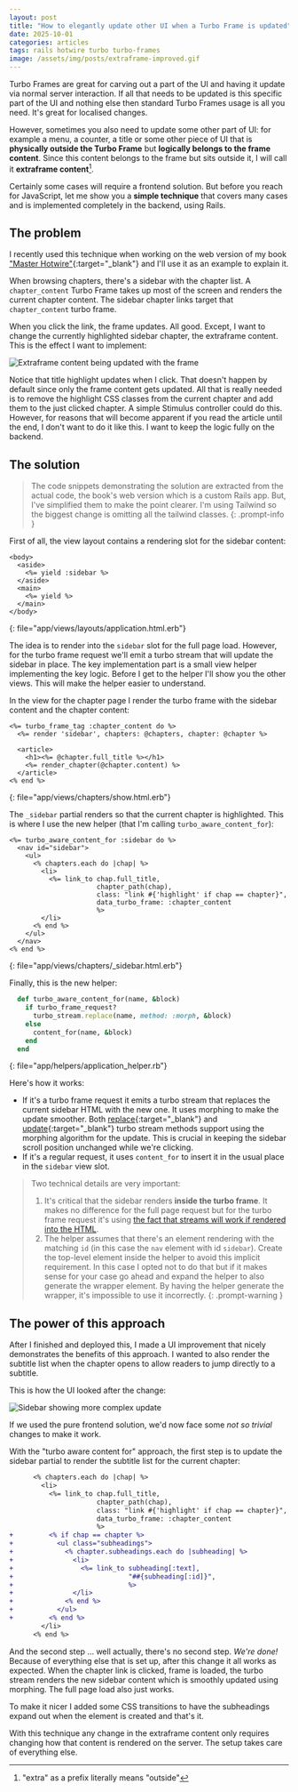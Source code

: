 ```yaml
---
layout: post
title: "How to elegantly update other UI when a Turbo Frame is updated"
date: 2025-10-01
categories: articles
tags: rails hotwire turbo turbo-frames
image: /assets/img/posts/extraframe-improved.gif
---
```


Turbo Frames are great for carving out a part of the UI and having it update via normal server interaction. If all that needs to be updated is this specific part of the UI and nothing else then standard Turbo Frames usage is all you need. It's great for localised changes.

However, sometimes you also need to update some other part of UI: for example a menu, a counter, a title or some other piece of UI that is **physically outside the Turbo Frame** but **logically belongs to the frame content**. Since this content belongs to the frame but sits outside it, I will call it **extraframe content**[^1].

Certainly some cases will require a frontend solution. But before you reach for JavaScript, let me show you a **simple technique** that covers many cases and is implemented completely in the backend, using Rails.

## The problem

I recently used this technique when working on the web version of my book ["Master Hotwire"](https://masterhotwire.com/){:target="_blank"} and I'll use it as an example to explain it.

When browsing chapters, there's a sidebar with the chapter list. A `chapter_content` Turbo Frame takes up most of the screen and renders the current chapter content. The sidebar chapter links target that `chapter_content` turbo frame.

When you click the link, the frame updates. All good. Except, I want to change the currently highlighted sidebar chapter, the extraframe content. This is the effect I want to implement:

![Extraframe content being updated with the frame](/assets/img/posts/extraframe.gif)

Notice that title highlight updates when I click. That doesn't happen by default since only the frame content gets updated. All that is really needed is to remove the highlight CSS classes from the current chapter and add them to the just clicked chapter. A simple Stimulus controller could do this. However, for reasons that will become apparent if you read the article until the end, I don't want to do it like this. I want to keep the logic fully on the backend.

## The solution

> The code snippets demonstrating the solution are extracted from the actual code, the book's web version which is a custom Rails app. But, I've simplified them to make the point clearer. I'm using Tailwind so the biggest change is omitting all the tailwind classes.
{: .prompt-info }

First of all, the view layout contains a rendering slot for the sidebar content:
```erb
<body>
  <aside>
    <%= yield :sidebar %>
  </aside>
  <main>
    <%= yield %>
  </main>
</body>
```
{: file="app/views/layouts/application.html.erb"}

The idea is to render into the `sidebar` slot for the full page load. However, for the turbo frame request we'll emit a turbo stream that will update the sidebar in place. The key implementation part is a small view helper implementing the key logic. Before I get to the helper I'll show you the other views. This will make the helper easier to understand.

In the view for the chapter page I render the turbo frame with the sidebar content and the chapter content:
```erb
<%= turbo_frame_tag :chapter_content do %>
  <%= render 'sidebar', chapters: @chapters, chapter: @chapter %>

  <article>
    <h1><%= @chapter.full_title %></h1>
    <%= render_chapter(@chapter.content) %>
  </article>
<% end %>
```
{: file="app/views/chapters/show.html.erb"}

The `_sidebar` partial renders so that the current chapter is highlighted. This is where I use the new helper (that I'm calling  `turbo_aware_content_for`):
```erb
<%= turbo_aware_content_for :sidebar do %>
  <nav id="sidebar">
    <ul>
      <% chapters.each do |chap| %>
        <li>
          <%= link_to chap.full_title,
                      chapter_path(chap),
                      class: "link #{'highlight' if chap == chapter}",
                      data_turbo_frame: :chapter_content
                      %>
        </li>
      <% end %>
    </ul>
  </nav>
<% end %>
```
{: file="app/views/chapters/_sidebar.html.erb"}

Finally, this is the new helper:
```ruby
  def turbo_aware_content_for(name, &block)
    if turbo_frame_request?
      turbo_stream.replace(name, method: :morph, &block)
    else
      content_for(name, &block)
    end
  end
```
{: file="app/helpers/application_helper.rb"}

Here's how it works:
- If it's a turbo frame request it emits a turbo stream that replaces the current sidebar HTML with the new one. It uses morphing to make the update smoother. Both [replace](https://turbo.hotwired.dev/reference/streams#replace){:target="_blank"} and [update](https://turbo.hotwired.dev/reference/streams#update){:target="_blank"} turbo stream methods support using the morphing algorithm for the update. This is crucial in keeping the sidebar scroll position unchanged while we're clicking.
- If it's a regular request, it uses `content_for` to insert it in the usual place in the `sidebar` view slot.

> Two technical details are very important:
> 1. It's critical that the sidebar renders **inside the turbo frame**. It makes no difference for the full page request but for the turbo frame request it's using [the fact that streams will work if rendered into the HTML](/articles/stream-actions-inside-regular-html).
> 2. The helper assumes that there's an element rendering with the matching `id` (in this case the `nav` element with id `sidebar`). Create the top-level element inside the helper to avoid this implicit requirement. In this case I opted not to do that but if it makes sense for your case go ahead and expand the helper to also generate the wrapper element. By having the helper generate the wrapper, it's impossible to use it incorrectly.
{: .prompt-warning }

## The power of this approach

After I finished and deployed this, I made a UI improvement that nicely demonstrates the benefits of this approach. I wanted to also render the subtitle list when the chapter opens to allow readers to jump directly to a subtitle.

This is how the UI looked after the change:

![Sidebar showing more complex update](/assets/img/posts/extraframe-improved.gif)

If we used the pure frontend solution, we'd now face some *not so trivial* changes to make it work.

With the "turbo aware content for" approach, the first step is to update the sidebar partial to render the subtitle list for the current chapter:
```diff
      <% chapters.each do |chap| %>
        <li>
          <%= link_to chap.full_title,
                      chapter_path(chap),
                      class: "link #{'highlight' if chap == chapter}",
                      data_turbo_frame: :chapter_content
                      %>
+         <% if chap == chapter %>
+           <ul class="subheadings">
+             <% chapter.subheadings.each do |subheading| %>
+               <li>
+                 <%= link_to subheading[:text],
+                             "##{subheading[:id]}",
+                             %>
+               </li>
+             <% end %>
+           </ul>
+         <% end %>
        </li>
      <% end %>
```

And the second step ... well actually, there's no second step. *We're done!* Because of everything else that is set up, after this change it all works as expected. When the chapter link is clicked, frame is loaded, the turbo stream renders the new sidebar content which is smoothly updated using morphing. The full page load also just works.

To make it nicer I added some CSS transitions to have the subheadings expand out when the element is created and that's it.

With this technique any change in the extraframe content only requires changing how that content is rendered on the server. The setup takes care of everything else.

[^1]: "extra" as a prefix literally means "outside"
